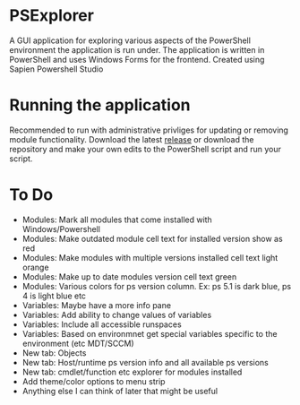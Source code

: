 # PSExplorer
A GUI application for exploring various aspects of the PowerShell environment the application is run under. 
The application is written in PowerShell and uses Windows Forms for the frontend. Created using Sapien Powershell Studio

# Running the application
Recommended to run with administrative privliges for updating or removing module functionality.
Download the latest [release](https://github.com/serialscriptr/PSExplorer/releases/latest) or download the repository and make your own edits to the PowerShell script and run your script.

# To Do
- Modules: Mark all modules that come installed with Windows/Powershell
- Modules: Make outdated module cell text for installed version show as red
- Modules: Make modules with multiple versions installed cell text light orange
- Modules: Make up to date modules version cell text green
- Modules: Various colors for ps version column. Ex: ps 5.1 is dark blue, ps 4 is light blue etc
- Variables: Maybe have a more info pane
- Variables: Add ability to change values of variables
- Variables: Include all accessible runspaces
- Variables: Based on environmnet get special variables specific to the environment (etc MDT/SCCM)
- New tab: Objects
- New tab: Host/runtime ps version info and all available ps versions
- New tab: cmdlet/function etc explorer for modules installed
- Add theme/color options to menu strip
- Anything else I can think of later that might be useful

